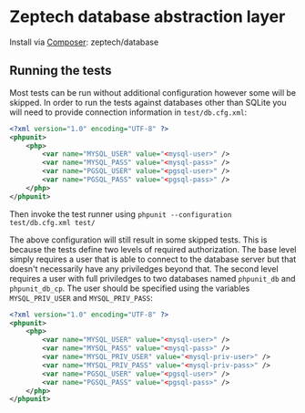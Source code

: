 # Zeptech database abstraction layer

Install via [Composer](http://getcomposer.org/): zeptech/database

## Running the tests
Most tests can be run without additional configuration however some will be
skipped. In order to run the tests against databases other than SQLite you will
need to provide connection information in `test/db.cfg.xml`:

```xml
<?xml version="1.0" encoding="UTF-8" ?>
<phpunit>
	<php>
		<var name="MYSQL_USER" value="<mysql-user>" />
		<var name="MYSQL_PASS" value="<mysql-pass>" />
		<var name="PGSQL_USER" value="<pgsql-user>" />
		<var name="PGSQL_PASS" value="<pgsql-pass>" />
	</php>
</phpunit>
```

Then invoke the test runner using `phpunit --configuration test/db.cfg.xml
test/`

The above configuration will still result in some skipped tests. This is because
the tests define two levels of required authorization. The base level simply
requires a user that is able to connect to the database server but that doesn't
necessarily have any priviledges beyond that. The second level requires a user
with full priviledges to two databases named `phpunit_db` and `phpunit_db_cp`.
The user should be specified using the variables `MYSQL_PRIV_USER` and
`MYSQL_PRIV_PASS`:

```xml
<?xml version="1.0" encoding="UTF-8" ?>
<phpunit>
	<php>
		<var name="MYSQL_USER" value="<mysql-user>" />
		<var name="MYSQL_PASS" value="<mysql-pass>" />
		<var name="MYSQL_PRIV_USER" value="<mysql-priv-user>" />
		<var name="MYSQL_PRIV_PASS" value="<mysql-priv-pass>" />
		<var name="PGSQL_USER" value="<pgsql-user>" />
		<var name="PGSQL_PASS" value="<pgsql-pass>" />
	</php>
</phpunit>
```
